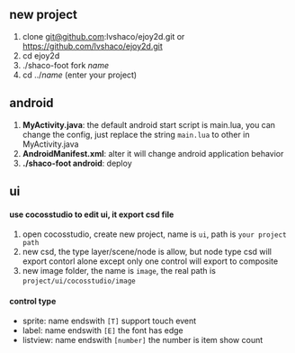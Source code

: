 ## new project

1. clone git@github.com:lvshaco/ejoy2d.git or https://github.com/lvshaco/ejoy2d.git
2. cd ejoy2d
3. ./shaco-foot fork *name*
4. cd ../*name* (enter your project)

## android

1. **MyActivity.java**: the default android start script is main.lua, you can change the config, just replace the string `main.lua` to other in MyActivity.java
2. **AndroidManifest.xml**: alter it will change android application behavior
3. **./shaco-foot android**: deploy

## ui
#### use cocosstudio to edit ui, it export csd file

1. open cocosstudio, create new project, name is `ui`, path is `your project path`
2. new csd, the type layer/scene/node is allow, but node type csd will export contorl alone except only one control will export to composite
3. new image folder, the name is `image`, the real path is `project/ui/cocosstudio/image`

#### control type

- sprite: name endswith `[T]` support touch event
- label:  name endswith `[E]` the font has edge
- listview: name endswith `[number]` the number is item show count

